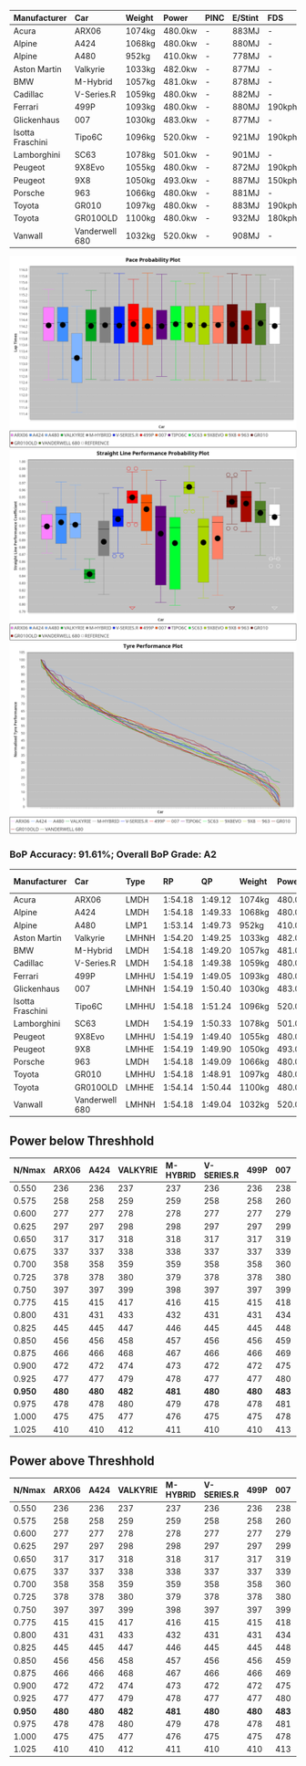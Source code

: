 | Manufacturer     | Car            | Weight | Power   | PINC    | E/Stint | FDS     |
|:-|:-|:-|:-|:-|:-|:-|
| Acura            | ARX06          | 1074kg | 480.0kw |    -    | 883MJ   |    -    |
| Alpine           | A424           | 1068kg | 480.0kw |    -    | 880MJ   |    -    |
| Alpine           | A480           | 952kg  | 410.0kw |    -    | 778MJ   |    -    |
| Aston Martin     | Valkyrie       | 1033kg | 482.0kw |    -    | 877MJ   |    -    |
| BMW              | M-Hybrid       | 1057kg | 481.0kw |    -    | 878MJ   |    -    |
| Cadillac         | V-Series.R     | 1059kg | 480.0kw |    -    | 882MJ   |    -    |
| Ferrari          | 499P           | 1093kg | 480.0kw |    -    | 880MJ   | 190kph  |
| Glickenhaus      | 007            | 1030kg | 483.0kw |    -    | 877MJ   |    -    |
| Isotta Fraschini | Tipo6C         | 1096kg | 520.0kw |    -    | 921MJ   | 190kph  |
| Lamborghini      | SC63           | 1078kg | 501.0kw |    -    | 901MJ   |    -    |
| Peugeot          | 9X8Evo         | 1055kg | 480.0kw |    -    | 872MJ   | 190kph  |
| Peugeot          | 9X8            | 1050kg | 493.0kw |    -    | 887MJ   | 150kph  |
| Porsche          | 963            | 1066kg | 480.0kw |    -    | 881MJ   |    -    |
| Toyota           | GR010          | 1097kg | 480.0kw |    -    | 883MJ   | 190kph  |
| Toyota           | GR010OLD       | 1100kg | 480.0kw |    -    | 932MJ   | 180kph  |
| Vanwall          | Vanderwell 680 | 1032kg | 520.0kw |    -    | 908MJ   |    -    |

![PACECHART](./IMG/AUTO.png)
![STRAIGHTLINEPERFORMANCECHART](./IMG/AUTO_sp.png)
![TYREPERFORMANCECHART](./IMG/AUTO_tw.png)

### BoP Accuracy: 91.61%; Overall BoP Grade: A2
| Manufacturer     | Car            | Type  | RP      | QP      | Weight | Power¹  | Threshhold | PINC    | Power²   | E/Stint | AVG Vmax  | FDS     | RDLC | L/Stint | BOP-Grade | Model Accuracy | Model Points | Match%  | SimDiff |
|:-|:-|:-|:-|:-|:-|:-|:-|:-|:-|:-|:-|:-|:-|:-|:-|:-|:-|:-|:-|
| Acura            | ARX06          | LMDH  | 1:54.18 | 1:49.12 | 1074kg | 480.0kw | 0.0kph     |    -    | 480.00kw |  883MJ  | 272.58kph |    -    | 1.00 | 29      | +A2       | 100.00%        | 996          | 91.91%  | -0.43   |
| Alpine           | A424           | LMDH  | 1:54.18 | 1:49.33 | 1068kg | 480.0kw | 0.0kph     |    -    | 480.00kw |  880MJ  | 273.71kph |    -    | 1.00 | 29      | ~A1       | 99.58%         | 1429         | 97.67%  | #       |
| Alpine           | A480           | LMP1  | 1:53.14 | 1:49.73 |  952kg | 410.0kw | 0.0kph     |    -    | 410.00kw |  778MJ  | 272.76kph |    -    | 0.98 | 27      | -E1       | 94.94%         | 1689         | 57.31%  | +0.55   |
| Aston Martin     | Valkyrie       | LMHNH | 1:54.20 | 1:49.25 | 1033kg | 482.0kw | 0.0kph     |    -    | 482.00kw |  877MJ  | 264.42kph |    -    | 1.05 | 29      | +C2       | 100.00%        | 247          | 73.98%  | #       |
| BMW              | M-Hybrid       | LMDH  | 1:54.18 | 1:49.20 | 1057kg | 481.0kw | 0.0kph     |    -    | 481.00kw |  878MJ  | 270.22kph |    -    | 1.02 | 29      | ~A1       | 99.97%         | 2912         | 100.00% | #       |
| Cadillac         | V-Series.R     | LMDH  | 1:54.18 | 1:49.38 | 1059kg | 480.0kw | 0.0kph     |    -    | 480.00kw |  882MJ  | 273.30kph |    -    | 1.01 | 29      | +A2       | 99.49%         | 5225         | 93.71%  | +1.28   |
| Ferrari          | 499P           | LMHHU | 1:54.19 | 1:49.05 | 1093kg | 480.0kw | 0.0kph     |    -    | 480.00kw |  880MJ  | 276.67kph | 190kph  | 1.01 | 29      | ~A1       | 100.00%        | 5378         | 100.00% | +1.19   |
| Glickenhaus      | 007            | LMHNH | 1:54.19 | 1:50.40 | 1030kg | 483.0kw | 0.0kph     |    -    | 483.00kw |  877MJ  | 278.58kph |    -    | 0.96 | 29      | ~A1       | 93.90%         | 2170         | 95.35%  | +0.07   |
| Isotta Fraschini | Tipo6C         | LMHHU | 1:54.18 | 1:51.24 | 1096kg | 520.0kw | 0.0kph     |    -    | 520.00kw |  921MJ  | 274.01kph | 190kph  | 1.02 | 29      | +C1       | 100.00%        | 132          | 79.21%  | #       |
| Lamborghini      | SC63           | LMDH  | 1:54.19 | 1:50.33 | 1078kg | 501.0kw | 0.0kph     |    -    | 501.00kw |  901MJ  | 270.96kph |    -    | 1.02 | 29      | ~A1       | 100.00%        | 784          | 100.00% | -0.36   |
| Peugeot          | 9X8Evo         | LMHHU | 1:54.19 | 1:49.40 | 1055kg | 480.0kw | 0.0kph     |    -    | 480.00kw |  872MJ  | 281.31kph | 190kph  | 1.00 | 29      | ~A1       | 100.00%        | 1459         | 97.25%  | #       |
| Peugeot          | 9X8            | LMHHE | 1:54.19 | 1:49.90 | 1050kg | 493.0kw | 0.0kph     |    -    | 493.00kw |  887MJ  | 271.60kph | 150kph  | 1.03 | 29      | ~A1       | 99.18%         | 4817         | 95.40%  | +0.20   |
| Porsche          | 963            | LMDH  | 1:54.18 | 1:49.09 | 1066kg | 480.0kw | 0.0kph     |    -    | 480.00kw |  881MJ  | 270.43kph |    -    | 1.01 | 29      | ~A1       | 99.92%         | 14207        | 100.00% | +0.79   |
| Toyota           | GR010          | LMHHU | 1:54.18 | 1:48.91 | 1097kg | 480.0kw | 0.0kph     |    -    | 480.00kw |  883MJ  | 274.84kph | 190kph  | 1.00 | 29      | ~A1       | 99.86%         | 4280         | 99.04%  | +0.74   |
| Toyota           | GR010OLD       | LMHHE | 1:54.14 | 1:50.44 | 1100kg | 480.0kw | 0.0kph     |    -    | 480.00kw |  932MJ  | 276.13kph | 180kph  | 0.99 | 29      | +B2       | 99.46%         | 925          | 84.95%  | #       |
| Vanwall          | Vanderwell 680 | LMHNH | 1:54.18 | 1:49.04 | 1032kg | 520.0kw | 0.0kph     |    -    | 520.00kw |  908MJ  | 281.38kph |    -    | 1.02 | 29      | ~A1       | 95.82%         | 642          | 100.00% | +0.75   |

## Power below Threshhold
| N/Nmax    | ARX06   | A424    | VALKYRIE | M-HYBRID | V-SERIES.R | 499P    | 007     | TIPO6C  | SC63    | 9X8EVO  | 9X8     | 963     | GR010   | GR010OLD | VANDERWELL 680 | ​     | RPM      | A480    |
|:-|:-|:-|:-|:-|:-|:-|:-|:-|:-|:-|:-|:-|:-|:-|:-|:-|:-|:-|
|  0.550    |  236    |  236    |  237     |  237     |  236       |  236    |  238    |  256    |  247    |  236    |  243    |  236    |  236    |  236     |  256           |  ​    |   --     |   -     |
|  0.575    |  258    |  258    |  259     |  259     |  258       |  258    |  260    |  279    |  270    |  258    |  265    |  258    |  258    |  258     |  279           |  ​    |   --     |   -     |
|  0.600    |  277    |  277    |  278     |  278     |  277       |  277    |  279    |  300    |  290    |  277    |  285    |  277    |  277    |  277     |  300           |  ​    |   --     |   -     |
|  0.625    |  297    |  297    |  298     |  298     |  297       |  297    |  299    |  322    |  310    |  297    |  305    |  297    |  297    |  297     |  322           |  ​    |   --     |   -     |
|  0.650    |  317    |  317    |  318     |  318     |  317       |  317    |  319    |  343    |  331    |  317    |  325    |  317    |  317    |  317     |  343           |  ​    |   --     |   -     |
|  0.675    |  337    |  337    |  338     |  338     |  337       |  337    |  339    |  365    |  352    |  337    |  346    |  337    |  337    |  337     |  365           |  ​    |   --     |   -     |
|  0.700    |  358    |  358    |  359     |  359     |  358       |  358    |  360    |  387    |  373    |  358    |  367    |  358    |  358    |  358     |  387           |  ​    |   --     |   -     |
|  0.725    |  378    |  378    |  380     |  379     |  378       |  378    |  380    |  409    |  394    |  378    |  388    |  378    |  378    |  378     |  409           |  ​    |   --     |   -     |
|  0.750    |  397    |  397    |  399     |  398     |  397       |  397    |  399    |  430    |  414    |  397    |  407    |  397    |  397    |  397     |  430           |  ​    |   --     |   -     |
|  0.775    |  415    |  415    |  417     |  416     |  415       |  415    |  418    |  449    |  433    |  415    |  426    |  415    |  415    |  415     |  449           |  ​    |  5000    |  241    |
|  0.800    |  431    |  431    |  433     |  432     |  431       |  431    |  434    |  467    |  450    |  431    |  443    |  431    |  431    |  431     |  467           |  ​    |  5500    |  284    |
|  0.825    |  445    |  445    |  447     |  446     |  445       |  445    |  448    |  482    |  465    |  445    |  457    |  445    |  445    |  445     |  482           |  ​    |  6000    |  318    |
|  0.850    |  456    |  456    |  458     |  457     |  456       |  456    |  459    |  494    |  476    |  456    |  468    |  456    |  456    |  456     |  494           |  ​    |  6500    |  359    |
|  0.875    |  466    |  466    |  468     |  467     |  466       |  466    |  469    |  505    |  486    |  466    |  478    |  466    |  466    |  466     |  505           |  ​    |  7000    |  401    |
|  0.900    |  472    |  472    |  474     |  473     |  472       |  472    |  475    |  512    |  493    |  472    |  485    |  472    |  472    |  472     |  512           |  ​    |  7500    |  411    |
|  0.925    |  477    |  477    |  479     |  478     |  477       |  477    |  480    |  517    |  498    |  477    |  490    |  477    |  477    |  477     |  517           |  ​    |  8000    |  407    |
| **0.950** | **480** | **480** | **482**  | **481**  | **480**    | **480** | **483** | **520** | **501** | **480** | **493** | **480** | **480** | **480**  | **520**        | **​** | **8500** | **410** |
|  0.975    |  478    |  478    |  480     |  479     |  478       |  478    |  481    |  518    |  499    |  478    |  491    |  478    |  478    |  478     |  518           |  ​    |  9000    |  205    |
|  1.000    |  475    |  475    |  477     |  476     |  475       |  475    |  478    |  514    |  496    |  475    |  488    |  475    |  475    |  475     |  514           |  ​    |   --     |   -     |
|  1.025    |  410    |  410    |  412     |  411     |  410       |  410    |  413    |  444    |  428    |  410    |  421    |  410    |  410    |  410     |  444           |  ​    |   --     |   -     |

## Power above Threshhold
| N/Nmax    | ARX06   | A424    | VALKYRIE | M-HYBRID | V-SERIES.R | 499P    | 007     | TIPO6C  | SC63    | 9X8EVO  | 9X8     | 963     | GR010   | GR010OLD | VANDERWELL 680 | ​     | RPM      | A480    |
|:-|:-|:-|:-|:-|:-|:-|:-|:-|:-|:-|:-|:-|:-|:-|:-|:-|:-|:-|
|  0.550    |  236    |  236    |  237     |  237     |  236       |  236    |  238    |  256    |  247    |  236    |  243    |  236    |  236    |  236     |  256           |  ​    |   --     |   -     |
|  0.575    |  258    |  258    |  259     |  259     |  258       |  258    |  260    |  279    |  270    |  258    |  265    |  258    |  258    |  258     |  279           |  ​    |   --     |   -     |
|  0.600    |  277    |  277    |  278     |  278     |  277       |  277    |  279    |  300    |  290    |  277    |  285    |  277    |  277    |  277     |  300           |  ​    |   --     |   -     |
|  0.625    |  297    |  297    |  298     |  298     |  297       |  297    |  299    |  322    |  310    |  297    |  305    |  297    |  297    |  297     |  322           |  ​    |   --     |   -     |
|  0.650    |  317    |  317    |  318     |  318     |  317       |  317    |  319    |  343    |  331    |  317    |  325    |  317    |  317    |  317     |  343           |  ​    |   --     |   -     |
|  0.675    |  337    |  337    |  338     |  338     |  337       |  337    |  339    |  365    |  352    |  337    |  346    |  337    |  337    |  337     |  365           |  ​    |   --     |   -     |
|  0.700    |  358    |  358    |  359     |  359     |  358       |  358    |  360    |  387    |  373    |  358    |  367    |  358    |  358    |  358     |  387           |  ​    |   --     |   -     |
|  0.725    |  378    |  378    |  380     |  379     |  378       |  378    |  380    |  409    |  394    |  378    |  388    |  378    |  378    |  378     |  409           |  ​    |   --     |   -     |
|  0.750    |  397    |  397    |  399     |  398     |  397       |  397    |  399    |  430    |  414    |  397    |  407    |  397    |  397    |  397     |  430           |  ​    |   --     |   -     |
|  0.775    |  415    |  415    |  417     |  416     |  415       |  415    |  418    |  449    |  433    |  415    |  426    |  415    |  415    |  415     |  449           |  ​    |  5000    |  241    |
|  0.800    |  431    |  431    |  433     |  432     |  431       |  431    |  434    |  467    |  450    |  431    |  443    |  431    |  431    |  431     |  467           |  ​    |  5500    |  284    |
|  0.825    |  445    |  445    |  447     |  446     |  445       |  445    |  448    |  482    |  465    |  445    |  457    |  445    |  445    |  445     |  482           |  ​    |  6000    |  318    |
|  0.850    |  456    |  456    |  458     |  457     |  456       |  456    |  459    |  494    |  476    |  456    |  468    |  456    |  456    |  456     |  494           |  ​    |  6500    |  359    |
|  0.875    |  466    |  466    |  468     |  467     |  466       |  466    |  469    |  505    |  486    |  466    |  478    |  466    |  466    |  466     |  505           |  ​    |  7000    |  401    |
|  0.900    |  472    |  472    |  474     |  473     |  472       |  472    |  475    |  512    |  493    |  472    |  485    |  472    |  472    |  472     |  512           |  ​    |  7500    |  411    |
|  0.925    |  477    |  477    |  479     |  478     |  477       |  477    |  480    |  517    |  498    |  477    |  490    |  477    |  477    |  477     |  517           |  ​    |  8000    |  407    |
| **0.950** | **480** | **480** | **482**  | **481**  | **480**    | **480** | **483** | **520** | **501** | **480** | **493** | **480** | **480** | **480**  | **520**        | **​** | **8500** | **410** |
|  0.975    |  478    |  478    |  480     |  479     |  478       |  478    |  481    |  518    |  499    |  478    |  491    |  478    |  478    |  478     |  518           |  ​    |  9000    |  205    |
|  1.000    |  475    |  475    |  477     |  476     |  475       |  475    |  478    |  514    |  496    |  475    |  488    |  475    |  475    |  475     |  514           |  ​    |   --     |   -     |
|  1.025    |  410    |  410    |  412     |  411     |  410       |  410    |  413    |  444    |  428    |  410    |  421    |  410    |  410    |  410     |  444           |  ​    |   --     |   -     |
